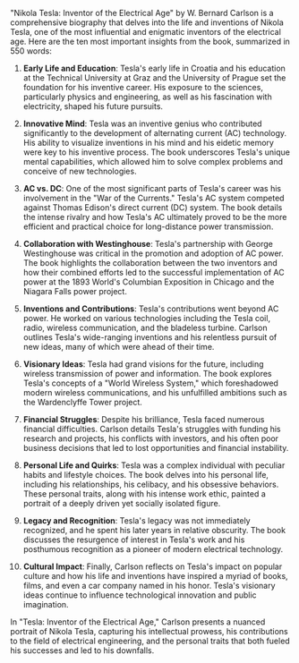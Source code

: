 "Nikola Tesla: Inventor of the Electrical Age" by W. Bernard Carlson is a comprehensive biography that delves into the life and inventions of Nikola Tesla, one of the most influential and enigmatic inventors of the electrical age. Here are the ten most important insights from the book, summarized in 550 words:

1. **Early Life and Education**: Tesla's early life in Croatia and his education at the Technical University at Graz and the University of Prague set the foundation for his inventive career. His exposure to the sciences, particularly physics and engineering, as well as his fascination with electricity, shaped his future pursuits.

2. **Innovative Mind**: Tesla was an inventive genius who contributed significantly to the development of alternating current (AC) technology. His ability to visualize inventions in his mind and his eidetic memory were key to his inventive process. The book underscores Tesla's unique mental capabilities, which allowed him to solve complex problems and conceive of new technologies.

3. **AC vs. DC**: One of the most significant parts of Tesla's career was his involvement in the "War of the Currents." Tesla's AC system competed against Thomas Edison's direct current (DC) system. The book details the intense rivalry and how Tesla's AC ultimately proved to be the more efficient and practical choice for long-distance power transmission.

4. **Collaboration with Westinghouse**: Tesla's partnership with George Westinghouse was critical in the promotion and adoption of AC power. The book highlights the collaboration between the two inventors and how their combined efforts led to the successful implementation of AC power at the 1893 World's Columbian Exposition in Chicago and the Niagara Falls power project.

5. **Inventions and Contributions**: Tesla's contributions went beyond AC power. He worked on various technologies including the Tesla coil, radio, wireless communication, and the bladeless turbine. Carlson outlines Tesla's wide-ranging inventions and his relentless pursuit of new ideas, many of which were ahead of their time.

6. **Visionary Ideas**: Tesla had grand visions for the future, including wireless transmission of power and information. The book explores Tesla's concepts of a "World Wireless System," which foreshadowed modern wireless communications, and his unfulfilled ambitions such as the Wardenclyffe Tower project.

7. **Financial Struggles**: Despite his brilliance, Tesla faced numerous financial difficulties. Carlson details Tesla's struggles with funding his research and projects, his conflicts with investors, and his often poor business decisions that led to lost opportunities and financial instability.

8. **Personal Life and Quirks**: Tesla was a complex individual with peculiar habits and lifestyle choices. The book delves into his personal life, including his relationships, his celibacy, and his obsessive behaviors. These personal traits, along with his intense work ethic, painted a portrait of a deeply driven yet socially isolated figure.

9. **Legacy and Recognition**: Tesla's legacy was not immediately recognized, and he spent his later years in relative obscurity. The book discusses the resurgence of interest in Tesla's work and his posthumous recognition as a pioneer of modern electrical technology.

10. **Cultural Impact**: Finally, Carlson reflects on Tesla's impact on popular culture and how his life and inventions have inspired a myriad of books, films, and even a car company named in his honor. Tesla's visionary ideas continue to influence technological innovation and public imagination.

In "Tesla: Inventor of the Electrical Age," Carlson presents a nuanced portrait of Nikola Tesla, capturing his intellectual prowess, his contributions to the field of electrical engineering, and the personal traits that both fueled his successes and led to his downfalls.